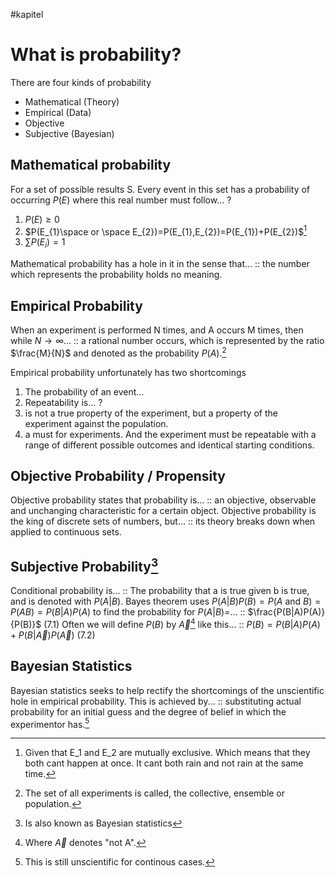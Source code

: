 #kapitel
# What is probability?
There are four kinds of probability
- Mathematical (Theory)
- Empirical (Data)
- Objective
- Subjective (Bayesian)

## Mathematical probability
For a set of possible results S. Every event in this set has a probability of occurring $P(E)$ where this real number must follow...
?
1. $P(E)\geq 0$
2. $P(E_{1}\space or \space E_{2})=P(E_{1},E_{2})=P(E_{1})+P(E_{2})$[^1]
3. $\sum P(E_{i})=1$

Mathematical probability has a hole in it in the sense that... :: the number which represents the probability holds no meaning.

## Empirical Probability
When an experiment is performed N times, and A occurs M times, then while $N \to \infty$... :: a rational number occurs, which is represented by the ratio $\frac{M}{N}$ and denoted as the probability $P(A)$.[^2]
<!--SR:!2023-02-18,4,270-->

Empirical probability unfortunately has two shortcomings
1. The probability of an event...
2. Repeatability is...
?
1. is not a true property of the experiment, but a property of the experiment against the population.
2. a must for experiments. And the experiment must be repeatable with a range of different possible outcomes and identical starting conditions.

## Objective Probability / Propensity
Objective probability states that probability is... :: an objective, observable and unchanging characteristic for a certain object. 
Objective probability is the king of discrete sets of numbers, but... :: its theory breaks down when applied to continuous sets.

## Subjective Probability[^4]
Conditional probability is... :: The probability that a is true given b is true, and is denoted with $P(A|B)$.
Bayes theorem uses $P(A|B)P(B)=P(A \text{ and } B)=P(AB)=P(B|A)P(A)$ to find the probability for $P(A|B)=$... :: $\frac{P(B|A)P(A)}{P(B)}$ (7.1)
Often we will define $P(B)$ by $\vec{A}$[^3] like this... :: $P(B)=P(B|A)P(A)+P(B|\vec{A})P(\vec{A})$ (7.2)

## Bayesian Statistics
Bayesian statistics seeks to help rectify the shortcomings of the unscientific hole in empirical probability. This is achieved by... :: substituting actual probability for an initial guess and the degree of belief in which the experimentor has.[^5]



[^1]: Given that E_1 and E_2 are mutually exclusive. Which means that they both cant happen at once. It cant both rain and not rain at the same time.
[^2]: The set of all experiments is called, the collective, ensemble or population.
[^3]: Where $\vec{A}$ denotes "not A".
[^4]: Is also known as Bayesian statistics
[^5]: This is still unscientific for continous cases.